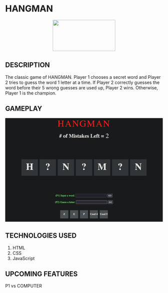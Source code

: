 # HANGMAN
<div id="header" align="center">
    <img src="https://i.imgur.com/99WRIN7.jpeg" width="200" height="100">
</div>

## DESCRIPTION
The classic game of HANGMAN. Player 1 chooses a secret word and Player 2 tries to guess the word 1 letter at a time. If Player 2 correctly guesses the word before their 5 wrong guesses are used up, Player 2 wins. Otherwise, Player 1 is the champion.


## GAMEPLAY
![alt text](image.png)

## TECHNOLOGIES USED
1. HTML
2. CSS
3. JavaScript


## UPCOMING FEATURES
P1 vs COMPUTER
